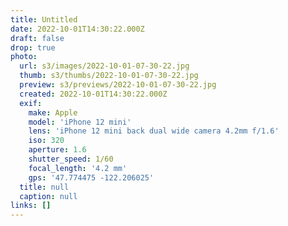 ```yaml
---
title: Untitled
date: 2022-10-01T14:30:22.000Z
draft: false
drop: true
photo:
  url: s3/images/2022-10-01-07-30-22.jpg
  thumb: s3/thumbs/2022-10-01-07-30-22.jpg
  preview: s3/previews/2022-10-01-07-30-22.jpg
  created: 2022-10-01T14:30:22.000Z
  exif:
    make: Apple
    model: 'iPhone 12 mini'
    lens: 'iPhone 12 mini back dual wide camera 4.2mm f/1.6'
    iso: 320
    aperture: 1.6
    shutter_speed: 1/60
    focal_length: '4.2 mm'
    gps: '47.774475 -122.206025'
  title: null
  caption: null
links: []
---
```


